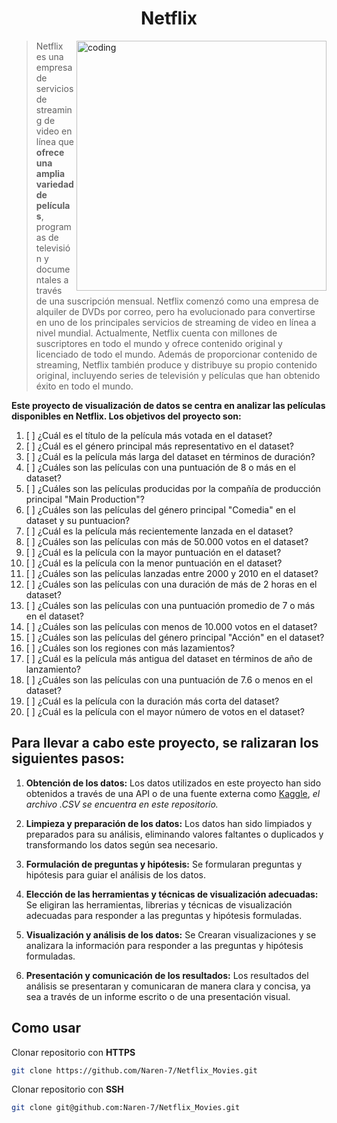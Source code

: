 <h1 align="center">Netflix</h1> 
<img align="right" alt="coding" width="400" src="https://wallpapers.com/images/high/netflix-aesthetic-popcorn-z16yswlqxnwom6wk.webp">


> Netflix es una empresa de servicios de streaming de video en línea que **ofrece una amplia variedad de películas**, programas de televisión y documentales a través de una suscripción mensual. Netflix comenzó como una empresa de alquiler de DVDs por correo, pero ha evolucionado para convertirse en uno de los principales servicios de streaming de video en línea a nivel mundial. Actualmente, Netflix cuenta con millones de suscriptores en todo el mundo y ofrece contenido original y licenciado de todo el mundo. Además de proporcionar contenido de streaming, Netflix también produce y distribuye su propio contenido original, incluyendo series de televisión y películas que han obtenido éxito en todo el mundo.

**Este proyecto de visualización de datos se centra en analizar las películas disponibles en Netflix. Los objetivos del proyecto son:**


1. [ ] ¿Cuál es el título de la película más votada en el dataset?
2. [ ] ¿Cuál es el género principal más representativo en el dataset?
3. [ ] ¿Cuál es la película más larga del dataset en términos de duración?
4. [ ] ¿Cuáles son las películas con una puntuación de 8 o más en el dataset?
5. [ ] ¿Cuáles son las películas producidas por la compañía de producción principal "Main Production"?
6. [ ] ¿Cuáles son las películas del género principal "Comedia" en el dataset y su puntuacion?
7. [ ] ¿Cuál es la película más recientemente lanzada en el dataset?
8. [ ] ¿Cuáles son las películas con más de 50.000 votos en el dataset?
9. [ ] ¿Cuál es la película con la mayor puntuación en el dataset?
10. [ ] ¿Cuál es la película con la menor puntuación en el dataset?
11. [ ] ¿Cuáles son las películas lanzadas entre 2000 y 2010 en el dataset?
12. [ ] ¿Cuáles son las películas con una duración de más de 2 horas en el dataset?
13. [ ] ¿Cuáles son las películas con una puntuación promedio de 7 o más en el dataset?
14. [ ] ¿Cuáles son las películas con menos de 10.000 votos en el dataset?
15. [ ] ¿Cuáles son las películas del género principal "Acción" en el dataset?
16. [ ] ¿Cuáles son los regiones con más lazamientos?
17. [ ] ¿Cuál es la película más antigua del dataset en términos de año de lanzamiento?
18. [ ] ¿Cuáles son las películas con una puntuación de 7.6 o menos en el dataset?
19. [ ] ¿Cuál es la película con la duración más corta del dataset?
20. [ ] ¿Cuál es la película con el mayor número de votos en el dataset?

## Para llevar a cabo este proyecto, se ralizaran los siguientes pasos:

1. **Obtención de los datos:** Los datos utilizados en este proyecto han sido obtenidos a través de una API o de una fuente externa como [Kaggle](https://www.kaggle.com/datasets/thedevastator/the-ultimate-netflix-tv-shows-and-movies-dataset), _el archivo .CSV se encuentra en este repositorio._

2. **Limpieza y preparación de los datos:** Los datos han sido limpiados y preparados para su análisis, eliminando valores faltantes o duplicados y transformando los datos según sea necesario.

3. **Formulación de preguntas y hipótesis:** Se formularan preguntas y hipótesis para guiar el análisis de los datos.

4. **Elección de las herramientas y técnicas de visualización adecuadas:** Se eligiran las herramientas, librerias y técnicas de visualización adecuadas para responder a las preguntas y hipótesis formuladas.

5. **Visualización y análisis de los datos:** Se Crearan visualizaciones y se  analizara la información para responder a las preguntas y hipótesis formuladas.

6. **Presentación y comunicación de los resultados:** Los resultados del análisis se  presentaran y comunicaran de manera clara y concisa, ya sea a través de un informe escrito o de una presentación visual.

## Como usar 

Clonar repositorio con **HTTPS**
```bash
git clone https://github.com/Naren-7/Netflix_Movies.git
```

Clonar repositorio con **SSH**
```bash
git clone git@github.com:Naren-7/Netflix_Movies.git
```
